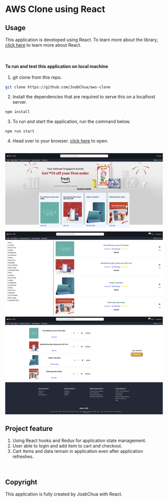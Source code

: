# AWS Clone using React

## Usage

This application is developed using React. To learn more about the library, [click here](https://reactjs.org/) to learn more about React.

<br />

#### To run and test this application on local machine

1. git clone from this repo.

```bash
git clone https://github.com/JoabChua/aws-clone
```

2. Install the dependencies that are required to serve this on a localhost server.

```bash
npm install
```

3. To run and start the application, run the command below.

```bash
npm run start
```

4. Head over to your browser. [click here](http://localhost:3000) to open.

<br />

<img src="readme-images/s1.png" alt="Landing Page" width="1000"/>
<img src="readme-images/s2.png" alt="Product Page" width="1000" />
<img src="readme-images/s3.png" alt="Cart Page" width="1000" />

<br />

## Project feature

1. Using React hooks and Redux for application state management.
2. User able to login and add item to cart and checkout.
3. Cart items and data remain in application even after application refreshes.

<br />

## Copyright

This application is fully created by JoabChua with React.
